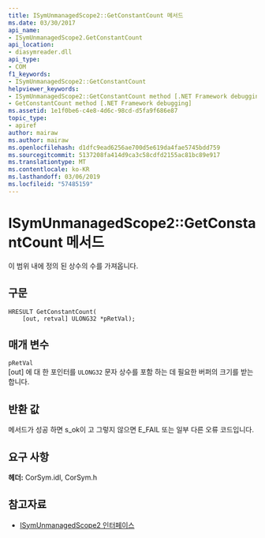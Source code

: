 ```yaml
---
title: ISymUnmanagedScope2::GetConstantCount 메서드
ms.date: 03/30/2017
api_name:
- ISymUnmanagedScope2.GetConstantCount
api_location:
- diasymreader.dll
api_type:
- COM
f1_keywords:
- ISymUnmanagedScope2::GetConstantCount
helpviewer_keywords:
- ISymUnmanagedScope2::GetConstantCount method [.NET Framework debugging]
- GetConstantCount method [.NET Framework debugging]
ms.assetid: 1e1f0be6-c4e8-4d6c-98cd-d5fa9f686e87
topic_type:
- apiref
author: mairaw
ms.author: mairaw
ms.openlocfilehash: d1dfc9ead6256ae700d5e619da4fae5745bdd759
ms.sourcegitcommit: 5137208fa414d9ca3c58cdfd2155ac81bc89e917
ms.translationtype: MT
ms.contentlocale: ko-KR
ms.lasthandoff: 03/06/2019
ms.locfileid: "57485159"
---
```

# <a name="isymunmanagedscope2getconstantcount-method"></a>ISymUnmanagedScope2::GetConstantCount 메서드
이 범위 내에 정의 된 상수의 수를 가져옵니다.  
  
## <a name="syntax"></a>구문  
  
```  
HRESULT GetConstantCount(  
    [out, retval] ULONG32 *pRetVal);  
```  
  
## <a name="parameters"></a>매개 변수  
 `pRetVal`  
 [out] 에 대 한 포인터를 `ULONG32` 문자 상수를 포함 하는 데 필요한 버퍼의 크기를 받는 합니다.  
  
## <a name="return-value"></a>반환 값  
 메서드가 성공 하면 s_ok이 고 그렇지 않으면 E_FAIL 또는 일부 다른 오류 코드입니다.  
  
## <a name="requirements"></a>요구 사항  
 **헤더:** CorSym.idl, CorSym.h  
  
## <a name="see-also"></a>참고자료
- [ISymUnmanagedScope2 인터페이스](../../../../docs/framework/unmanaged-api/diagnostics/isymunmanagedscope2-interface.md)
